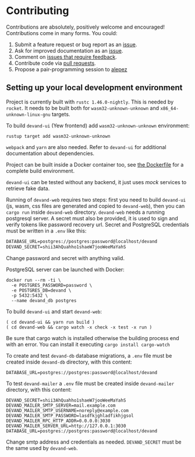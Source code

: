 # Contributing

Contributions are absolutely, positively welcome and encouraged! Contributions
come in many forms. You could:

  1. Submit a feature request or bug report as an [issue].
  2. Ask for improved documentation as an [issue].
  3. Comment on [issues that require feedback].
  4. Contribute code via [pull requests].
  5. Propose a pair-programming session to [alepez](https://devand.dev/chat/alepez)

[issue]: https://github.com/alepez/devand/issues
[issues that require feedback]: https://github.com/alepez/devand/issues?q=is%3Aissue+is%3Aopen+label%3A%22feedback+wanted%22
[pull requests]: https://github.com/alepez/devand/pulls

## Setting up your local development environment

Project is currently built with `rustc 1.46.0-nightly`. This is needed by
`rocket`. It needs to be built both for `wasm32-unknown-unknown` and
`x86_64-unknown-linux-gnu` targets.

To build `devand-ui` (Yew frontend) add `wasm32-unknown-unknown` environment:

```shell
rustup target add wasm32-unknown-unknown
```

`webpack` and `yarn` are also needed. Refer to `devand-ui` for additional
documentation about dependencies.

Project can be built inside a Docker container too, see
[the Dockerfile](/docker/devand-web-builder/Dockerfile)
for a complete build environment.

`devand-ui` can be tested without any backend, it just uses *mock* services to
retrieve fake data.

Running of `devand-web` requires two steps: first you need to build `devand-ui`
(js, wasm, css files are generated and copied to `devand-web`), then you can
`cargo run` inside `devand-web` directory. `devand-web` needs a running
postgresql server. A secret must also be provided, it is used to sign and verify
tokens like password recovery url. Secret and PostgreSQL credentials must be
written in a `.env` like this:

```txt
DATABASE_URL=postgres://postgres:password@localhost/devand
DEVAND_SECRET=shii3AhQuahho1shaeW7jooWeeMaYahS
```

Change password and secret with anything valid.

PostgreSQL server can be launched with Docker:

```shell
docker run --rm -ti \
  -e POSTGRES_PASSWORD=password \
  -e POSTGRES_DB=devand \
  -p 5432:5432 \
  --name devand_db postgres
```

To build `devand-ui` and start `devand-web`:

```shell
( cd devand-ui && yarn run build )
( cd devand-web && cargo watch -x check -x test -x run )
```
Be sure that cargo watch is installed otherwise the building process end with an error.
You can install it executing ```cargo install cargo-watch```

To create and test `devand-db` database migrations, a `.env` file must be
created inside `devand-db` directory, with this content:

```shell
DATABASE_URL=postgres://postgres:password@localhost/devand
```

To test `devand-mailer` a `.env` file must be created inside `devand-mailer`
directory, with this content:

```shell
DEVAND_SECRET=shii3AhQuahho1shaeW7jooWeeMaYahS
DEVAND_MAILER_SMTP_SERVER=mail.example.com
DEVAND_MAILER_SMTP_USERNAME=noreply@example.com
DEVAND_MAILER_SMTP_PASSWORD=lasdfkjghladfikhjgsol
DEVAND_MAILER_RPC_HTTP_ADDR=0.0.0.0:3030
DEVAND_MAILER_SERVER_URL=http://127.0.0.1:3030
DATABASE_URL=postgres://postgres:password@localhost/devand
```

Change smtp address and credentials as needed. `DEVAND_SECRET` must be the same
used by `devand-web`.
